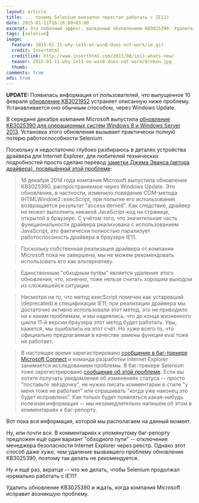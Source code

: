```yaml
---
layout: article
title: ... почему Selenium внезапно перестал работать с IE11?
date: 2015-01-11T16:16:09+03:00
excerpt: Это побочный эффект, вызванный обновлением KB3025390. Удалите его и ждите, когда Microsoft устранит проблему
tags: [selenium]
image:
  feature: 2015-01-11-why-ie11-on-win8-does-not-work/ie.gif
  credit: InsertHtml
  creditlink: http://www.inserthtml.com/2013/08/ie11-whats-new/
  teaser: 2015-01-11-why-ie11-on-win8-does-not-work/broken.jpg
  thumb:
comments: true
ads: true
---
```

**UPDATE:** Появилась информация от пользователей, что выпущенное 10 февраля [обновление KB3021952](http://www.microsoft.com/en-us/download/details.aspx?id=45749) устраняет описанную ниже проблему. Устанавливается оно обычным способом, через Windows Update.

В середине декабря компания Microsoft выпустила [обновление KB3025390 для операционных систем Windows 8 и Windows Server 2013](https://connect.microsoft.com/IE/feedback/details/1062093/installation-of-kb3025390-breaks-out-of-process-javascript-execution-in-ie11). Установка этого обновления вызывает практически полную потерю работоспособности Selenium.

Поскольку я недостаточно глубоко разбираюсь в деталях устройства драйвера для Internet Explorer, для любителей технических подробностей просто сделаю перевод [заметки Джима Эванса (автора драйвера), посвящённой этой проблеме](http://jimevansmusic.blogspot.ru/2014/12/windows-update-kb3025390-for-ie-11.html):

> 16 декабря 2014 года компания Microsoft выпустила обновление KB3025390, распространяемое через Windows Update. Это обновление, в частности, изменило поведение COM-метода IHTMLWindow2::execScript, при попытке его использования возвращается результат "access denied". Как следствие, драйвер не может выполнить никакой JavaScript-код на странице, открытой в браузере. С учётом того, что значительная часть функциональности драйвера реализована с использованием JavaScript, это фактически полностью парализует работоспосоность драйвера в браузере IE11.

> Поскольку собственная реализация драйвера от компании Microsoft пока не завершена, мы не можем рекомендовать использовать его как альтернативу.

> Единственным "обходным путём" является удаление этого обновления, что, конечно, тоже нельзя считать хорошим выходом из сложившейся ситуации. 

> Несмотря на то, что метод execScript помечен как устаревший (deprecated) в спецификации IE11, при реализации драйвера мы достаточно активно использовали этот метод, это не приводило ни к каким проблемам, и мы надеялись, что до конца жизненного цикла 11-й версии браузера этот метод будет работать. Увы, кажется, мы ошибались на этот счёт. Но хуже всего то, что официально предлагаемая в качестве замены функция eval тоже не работает. 

> В настоящее время зарегистрировано [сообщение в баг-трекере Microsoft Connect](https://connect.microsoft.com/IE/feedback/details/1062093/installation-of-kb3025390-breaks-out-of-process-javascript-execution-in-ie11) и команда разработки Internet Explorer занимается исследованием проблемы. В баг-трекере Selenium тоже зарегистрировано [сообщение об этой проблеме](https://code.google.com/p/selenium/issues/detail?id=8302). Если вы хотите получать уведомления об изменениях статуса -- просто "поставьте звёздочку", не нужно писать комментарии в стиле "у меня тоже не работает" или спрашивать "когда уже наконец это будет исправлено". Как только будет появляться какая-нибудь полезная информация -- мы незамедлительно напишем об этом в комментариях к баг-репорту.

Вот пока вся информация, которой мы располагаем на данный момент.

Ну, или почти вся. В комментариях к упомянутому баг-репорту предложен ещё один вариант "обходного пути" -- отключение менеджера безопасности Internet Explorer через реестр. Однако этот способ даже хуже, чем удаление вызвавшего проблему обновления KB3025390, поэтому так делать не рекомендуется.

Ну и ещё раз, вкратце -- что же делать, чтобы Selenium продолжал нормально работать с IE11?

Удалить обновление KB3025390 и ждать, когда компания Microsoft исправит возникшую проблему.

